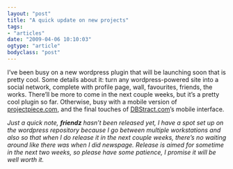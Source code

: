 ```yaml
---
layout: "post"
title: "A quick update on new projects"
tags: 
- "articles"
date: "2009-04-06 10:10:03"
ogtype: "article"
bodyclass: "post"
---
```


I’ve been busy on a new wordpress plugin that will be launching soon that is pretty cool. Some details about it: turn any wordpress-powered site into a social network, complete with profile page, wall, favourites, friends, the works. There’ll be more to come in the next couple weeks, but it’s a pretty cool plugin so far. Otherwise, busy with a mobile version of [projectpiece.com](http://www.projectpiece.com), and the final touches of [DBStract.com](http://www.dbstract.com)’s mobile interface.

*Just a quick note, **friendz** hasn’t been released yet, I have a spot set up on the wordpress repository because I go between multiple workstations and also so that when I do release it in the next couple weeks, there’s no waiting around like there was when I did newspage. Release is aimed for sometime in the next two weeks, so please have some patience, I promise it will be well worth it.*